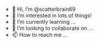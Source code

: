 - 👋 Hi, I’m @scatterbrain69
- 👀 I’m interested in lots of things!
- 🌱 I’m currently learning ...
- 💞️ I’m looking to collaborate on ...
- 📫 How to reach me ...
